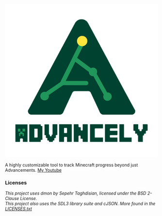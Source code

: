 ![Advancely Logo](/resources/gui/Advancely_Logo.png)

A highly customizable tool to track Minecraft progress beyond just Advancements.
[My Youtube](https://www.youtube.com/@lnxs?sub_confirmation=1)

### Licenses
<em>This project uses dmon by Sepehr Taghdisian, licensed under the BSD 2-Clause License.</em> <br>
<em>This project also uses the SDL3 library suite and cJSON. More found in the [LICENSES.txt](LICENSES.txt)</em>